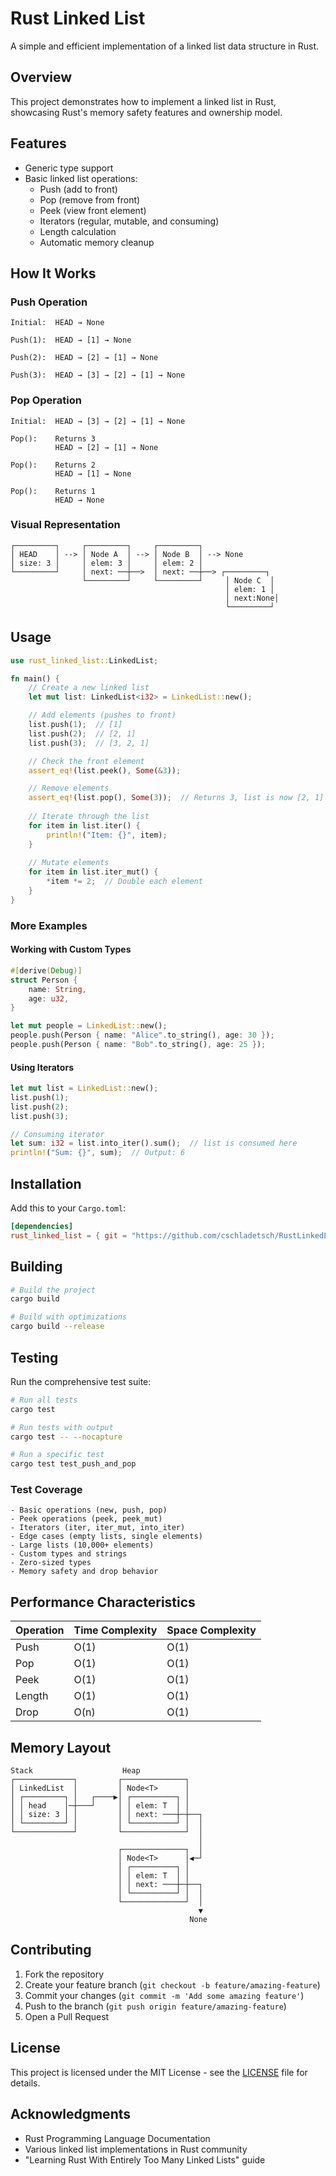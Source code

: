 # Rust Linked List 

A simple and efficient implementation of a linked list data structure in Rust.

## Overview

This project demonstrates how to implement a linked list in Rust, showcasing Rust's memory safety features and ownership model.

## Features

- Generic type support
- Basic linked list operations:
  - Push (add to front)
  - Pop (remove from front)
  - Peek (view front element)
  - Iterators (regular, mutable, and consuming)
  - Length calculation
  - Automatic memory cleanup

## How It Works

### Push Operation
```
Initial:  HEAD → None

Push(1):  HEAD → [1] → None

Push(2):  HEAD → [2] → [1] → None

Push(3):  HEAD → [3] → [2] → [1] → None
```

### Pop Operation
```
Initial:  HEAD → [3] → [2] → [1] → None
          
Pop():    Returns 3
          HEAD → [2] → [1] → None

Pop():    Returns 2
          HEAD → [1] → None

Pop():    Returns 1
          HEAD → None
```

### Visual Representation

```
┌─────────┐     ┌─────────┐     ┌─────────┐
│ HEAD    │ --> │ Node A  │ --> │ Node B  │ --> None
│ size: 3 │     │ elem: 3 │     │ elem: 2 │
└─────────┘     │ next: ──┼──>  │ next: ──┼──> ┌─────────┐
                └─────────┘     └─────────┘     │ Node C  │
                                                │ elem: 1 │
                                                │ next:None│
                                                └─────────┘
```

## Usage

```rust
use rust_linked_list::LinkedList;

fn main() {
    // Create a new linked list
    let mut list: LinkedList<i32> = LinkedList::new();

    // Add elements (pushes to front)
    list.push(1);  // [1]
    list.push(2);  // [2, 1]
    list.push(3);  // [3, 2, 1]

    // Check the front element
    assert_eq!(list.peek(), Some(&3));

    // Remove elements
    assert_eq!(list.pop(), Some(3));  // Returns 3, list is now [2, 1]
    
    // Iterate through the list
    for item in list.iter() {
        println!("Item: {}", item);
    }
    
    // Mutate elements
    for item in list.iter_mut() {
        *item *= 2;  // Double each element
    }
}
```

### More Examples

#### Working with Custom Types
```rust
#[derive(Debug)]
struct Person {
    name: String,
    age: u32,
}

let mut people = LinkedList::new();
people.push(Person { name: "Alice".to_string(), age: 30 });
people.push(Person { name: "Bob".to_string(), age: 25 });
```

#### Using Iterators
```rust
let mut list = LinkedList::new();
list.push(1);
list.push(2);
list.push(3);

// Consuming iterator
let sum: i32 = list.into_iter().sum();  // list is consumed here
println!("Sum: {}", sum);  // Output: 6
```

## Installation

Add this to your `Cargo.toml`:

```toml
[dependencies]
rust_linked_list = { git = "https://github.com/cschladetsch/RustLinkedList.git" }
```

## Building

```bash
# Build the project
cargo build

# Build with optimizations
cargo build --release
```

## Testing

Run the comprehensive test suite:

```bash
# Run all tests
cargo test

# Run tests with output
cargo test -- --nocapture

# Run a specific test
cargo test test_push_and_pop
```

### Test Coverage
```
- Basic operations (new, push, pop)
- Peek operations (peek, peek_mut)
- Iterators (iter, iter_mut, into_iter)
- Edge cases (empty lists, single elements)
- Large lists (10,000+ elements)
- Custom types and strings
- Zero-sized types
- Memory safety and drop behavior
```

## Performance Characteristics

| Operation | Time Complexity | Space Complexity |
|-----------|----------------|------------------|
| Push      | O(1)           | O(1)             |
| Pop       | O(1)           | O(1)             |
| Peek      | O(1)           | O(1)             |
| Length    | O(1)           | O(1)             |
| Drop      | O(n)           | O(1)             |

## Memory Layout

```
Stack                    Heap
┌─────────────┐         ┌──────────────┐
│ LinkedList  │         │ Node<T>      │
│ ┌─────────┐ │   ┌────▶│ ┌──────────┐ │
│ │ head    │─┼───┘     │ │ elem: T  │ │
│ │ size: 3 │ │         │ │ next: ───┼─┼──┐
│ └─────────┘ │         │ └──────────┘ │  │
└─────────────┘         └──────────────┘  │
                                          │
                        ┌──────────────┐  │
                        │ Node<T>      │◀─┘
                        │ ┌──────────┐ │
                        │ │ elem: T  │ │
                        │ │ next: ───┼─┼──┐
                        │ └──────────┘ │  │
                        └──────────────┘  │
                                          ▼
                                        None
```

## Contributing

1. Fork the repository
2. Create your feature branch (`git checkout -b feature/amazing-feature`)
3. Commit your changes (`git commit -m 'Add some amazing feature'`)
4. Push to the branch (`git push origin feature/amazing-feature`)
5. Open a Pull Request

## License

This project is licensed under the MIT License - see the [LICENSE](LICENSE) file for details.

## Acknowledgments

- Rust Programming Language Documentation
- Various linked list implementations in Rust community
- "Learning Rust With Entirely Too Many Linked Lists" guide
